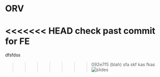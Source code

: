 # ORV

<<<<<<< HEAD
check past commit for FE
=======

dfsfdss

> > > > > > > 092e7f5 (blah)
> > > > > > > sfa skf kas fkas
![slides](https://github.com/user-attachments/assets/4e42c505-7340-4202-bec1-029608606f2d)
